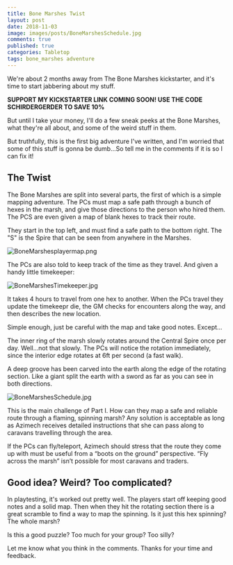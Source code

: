 ```yaml
---
title: Bone Marshes Twist
layout: post
date: 2018-11-03
image: images/posts/BoneMarshesSchedule.jpg
comments: true
published: true
categories: Tabletop
tags: bone_marshes adventure
---
```


We're about 2 months away from The Bone Marshes kickstarter, and it's time to start jabbering about my stuff. 

**SUPPORT MY KICKSTARTER LINK COMING SOON! USE THE CODE SCHIRDERGERDER TO SAVE 10%**

But until I take your money, I'll do a few sneak peeks at the Bone Marshes, what they're all about, and some of the weird stuff in them.

But truthfully, this is the first big adventure I've written, and I'm worried that some of this stuff is gonna be dumb...So tell me in the comments if it is so I can fix it!

## The Twist

The Bone Marshes are split into several parts, the first of which is a simple mapping adventure. The PCs must map a safe path through a bunch of hexes in the marsh, and give those directions to the person who hired them. The PCS are even given a map of blank hexes to track their route.

They start in the top left, and must find a safe path to the bottom right. The "S" is the Spire that can be seen from anywhere in the Marshes.

![BoneMarshesplayermap.png]({{site.url}}/images/posts/BoneMarshesplayermap.png)

The PCs are also told to keep track of the time as they travel. And given a handy little timekeeper:

![BoneMarshesTimekeeper.jpg]({{site.url}}/images/posts/BoneMarshesTimekeeper.jpg)

It takes 4 hours to travel from one hex to another. When the PCs travel they update the timekeepr die, the GM checks for encounters along the way, and then describes the new location. 

Simple enough, just be careful with the map and take good notes. Except...

The inner ring of the marsh slowly rotates around the Central Spire once per day. Well...not that slowly. The PCs will notice the rotation immediately, since the interior edge rotates at 6ft per second (a fast walk). 

A deep groove has been carved into the earth along the edge of the rotating section. Like a giant split the earth with a sword as far as you can see in both directions.

![BoneMarshesSchedule.jpg]({{site.url}}/images/posts/BoneMarshesSchedule.jpg)

This is the main challenge of Part I. How can they map a safe and reliable route through a flaming, spinning marsh? Any solution is acceptable as long as Azimech receives detailed instructions that she can pass along to caravans travelling through the area. 

If the PCs can fly/teleport, Azimech should stress that the route they come up with must be useful from a “boots on the ground” perspective. “Fly across the marsh” isn’t possible for most caravans and traders. 

## Good idea? Weird? Too complicated?

In playtesting, it's worked out pretty well. The players start off keeping good notes and a solid map. Then when they hit the rotating section there is a great scramble to find a way to map the spinning. Is it just this hex spinning? The whole marsh? 

Is this a good puzzle? Too much for your group? Too silly?

Let me know what you think in the comments. Thanks for your time and feedback.